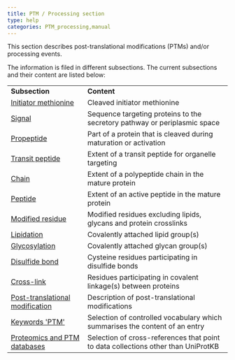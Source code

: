 ```yaml
---
title: PTM / Processing section
type: help
categories: PTM_processing,manual
---
```


This section describes post-translational modifications (PTMs) and/or processing events.

The information is filed in different subsections. The current subsections and their content are listed below:

|                                                                                                 |                                                                                   |
|:------------------------------------------------------------------------------------------------|:----------------------------------------------------------------------------------|
| **Subsection**                                                                                  | **Content**                                                                       |
| [Initiator methionine](https://www.uniprot.org/help/init_met)                                   | Cleaved initiator methionine                                                      |
| [Signal](https://www.uniprot.org/help/signal)                                                   | Sequence targeting proteins to the secretory pathway or periplasmic space         |
| [Propeptide](https://www.uniprot.org/help/propep)                                               | Part of a protein that is cleaved during maturation or activation                 |
| [Transit peptide](https://www.uniprot.org/help/transit)                                         | Extent of a transit peptide for organelle targeting                               |
| [Chain](https://www.uniprot.org/help/chain)                                                     | Extent of a polypeptide chain in the mature protein                               |
| [Peptide](https://www.uniprot.org/help/peptide)                                                 | Extent of an active peptide in the mature protein                                 |
| [Modified residue](https://www.uniprot.org/help/mod_res)                                        | Modified residues excluding lipids, glycans and protein crosslinks                |
| [Lipidation](https://www.uniprot.org/help/lipid)                                                | Covalently attached lipid group(s)                                                |
| [Glycosylation](https://www.uniprot.org/help/carbohyd)                                          | Covalently attached glycan group(s)                                               |
| [Disulfide bond](https://www.uniprot.org/help/disulfid)                                         | Cysteine residues participating in disulfide bonds                                |
| [Cross-link](https://www.uniprot.org/help/crosslnk)                                             | Residues participating in covalent linkage(s) between proteins                    |
| [Post-translational modification](https://www.uniprot.org/help/post-translational_modification) | Description of post-translational modifications                                   |
| [Keywords 'PTM'](https://www.uniprot.org/keywords/KW-9991)                                       | Selection of controlled vocabulary which summarises the content of an entry       |
| [Proteomics and PTM databases](https://www.uniprot.org/help/cross_references_section)           | Selection of cross-references that point to data collections other than UniProtKB |
